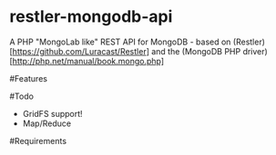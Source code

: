 restler-mongodb-api
===================

A PHP "MongoLab like" REST API for MongoDB -  based on (Restler)[https://github.com/Luracast/Restler] and the (MongoDB PHP driver)[http://php.net/manual/book.mongo.php]

#Features


#Todo
- GridFS support!
- Map/Reduce

#Requirements
